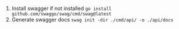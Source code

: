 1. Install swagger if not installed
```go install github.com/swaggo/swag/cmd/swag@latest```
2. Generate swagger docs
```swag init -dir ./cmd/api/ -o ./api/docs```
